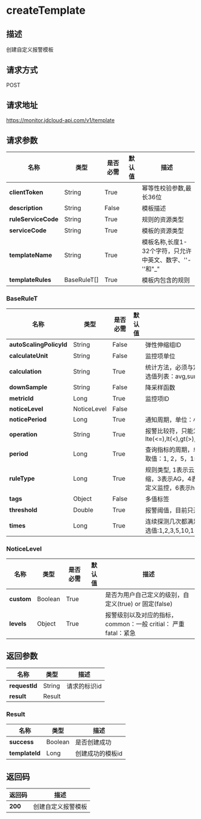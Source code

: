 # createTemplate


## 描述
创建自定义报警模板

## 请求方式
POST

## 请求地址
https://monitor.jdcloud-api.com/v1/template


## 请求参数
|名称|类型|是否必需|默认值|描述|
|---|---|---|---|---|
|**clientToken**|String|True| |幂等性校验参数,最长36位|
|**description**|String|False| |模板描述|
|**ruleServiceCode**|String|True| |规则的资源类型|
|**serviceCode**|String|True| |模板的资源类型|
|**templateName**|String|True| |模板名称,长度1-32个字符，只允许中英文、数字、''-''和"_"|
|**templateRules**|BaseRuleT[]|True| |模板内包含的规则|

### BaseRuleT
|名称|类型|是否必需|默认值|描述|
|---|---|---|---|---|
|**autoScalingPolicyId**|String|False| |弹性伸缩组ID|
|**calculateUnit**|String|False| |监控项单位|
|**calculation**|String|True| |统计方法，必须与定义的metric一致，可选值列表：avg,sum,max,min|
|**downSample**|String|False| |降采样函数|
|**metricId**|Long|True| |监控项ID|
|**noticeLevel**|NoticeLevel|False| | |
|**noticePeriod**|Long|True| |通知周期，单位：小时|
|**operation**|String|True| |报警比较符，只能为以下几种lte(<=),lt(<),gt(>),gte(>=),eq(==),ne(!=)|
|**period**|Long|True| |查询指标的周期，单位为分钟,目前支持的取值：1, 2，5，15，30，60|
|**ruleType**|Long|True| |规则类型, 1表示云监控，2表示弹性伸缩，3表示AG，4表示AutoHeal，5表示自定义监控，6表示hawkeye|
|**tags**|Object|False| |多值标签|
|**threshold**|Double|True| |报警阈值，目前只开放数值类型功能|
|**times**|Long|True| |连续探测几次都满足阈值条件时报警，可选值:1,2,3,5,10,15,30,60|
### NoticeLevel
|名称|类型|是否必需|默认值|描述|
|---|---|---|---|---|
|**custom**|Boolean|True| |是否为用户自己定义的级别，自定义(true) or 固定(false)|
|**levels**|Object|True| |报警级别以及对应的指标，common：一般 critial： 严重 fatal：紧急|

## 返回参数
|名称|类型|描述|
|---|---|---|
|**requestId**|String|请求的标识id|
|**result**|Result| |

### Result
|名称|类型|描述|
|---|---|---|
|**success**|Boolean|是否创建成功|
|**templateId**|Long|创建成功的模板id|

## 返回码
|返回码|描述|
|---|---|
|**200**|创建自定义报警模板|
